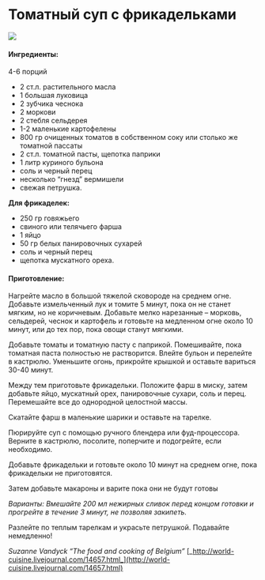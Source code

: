 # Томатный суп с фрикадельками

![](https://s-media-cache-ak0.pinimg.com/564x/a1/e3/54/a1e354cbbed7b7b8b8eb73a0a8985394.jpg)

#### Ингредиенты:

4-6 порций

* 2 ст.л. растительного масла
* 1 большая луковица
* 2 зубчика чеснока
* 2 моркови
* 2 стебля сельдерея
* 1-2 маленькие картофелены
* 800 гр очищенных томатов в собственном соку или столько же томатной пассаты
* 2 ст.л. томатной пасты, щепотка паприки
* 1 литр куриного бульона
* соль и черный перец
* несколько “гнезд” вермишели
* свежая петрушка.

**Для фрикаделек:**

* 250 гр говяжьего
* свиного или телячьего фарша
* 1 яйцо
* 50 гр белых панировочных сухарей
* соль и черный перец
* щепотка мускатного ореха.

#### Приготовление:

Нагрейте масло в большой тяжелой сковороде на среднем огне. Добавьте измельченный лук и томите 5 минут, пока он не станет мягким, но не коричневым. Добавьте мелко нарезанные – морковь, сельдерей, чеснок и картофель и готовьте на медленном огне около 10 минут, или до тех пор, пока овощи станут мягкими.

Добавьте томаты и томатную пасту с паприкой. Помешивайте, пока томатная паста полностью не растворится. Влейте бульон и перелейте в кастрюлю. Уменьшите огонь, прикройте крышкой и оставьте вариться 30-40 минут.

Между тем приготовьте фрикадельки. Положите фарш в миску, затем добавьте яйцо, мускатный орех, панировочные сухари, соль и перец. Перемешайте все до однородной целостной массы.

Скатайте фарш в маленькие шарики и оставьте на тарелке.

Пюрируйте суп с помощью ручного блендера или фуд-процессора. Верните в кастрюлю, посолите, поперчите и подогрейте, если необходимо.

Добавьте фрикадельки и готовьте около 10 минут на среднем огне, пока фрикадельки не приготовятся.

Затем добавьте макароны и варите пока они не будут готовы

_Варианты: Вмешайте 200 мл нежирных сливок перед концом готовки и прогрейте в течение 3 минут, не позволяя закипеть._

Разлейте по теплым тарелкам и украсьте петрушкой. Подавайте немедленно!

_Suzanne Vandyck “The food and cooking of Belgium”_  [_http://world-cuisine.livejournal.com/14657.html_](http://world-cuisine.livejournal.com/14657.html)

